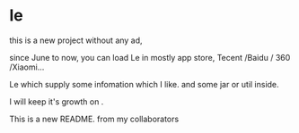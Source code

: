 # le
this is a new project without any ad,

since June to now, you can load Le in mostly app store, Tecent /Baidu / 360 /Xiaomi... 

Le which supply some infomation which I like. and some jar or util inside.

I will keep it's growth on .

This is a new README. from my collaborators
